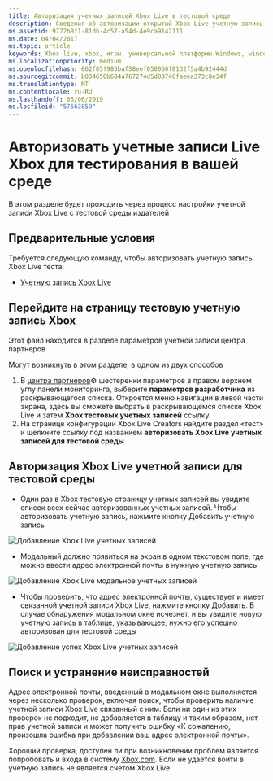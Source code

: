 ```yaml
---
title: Авторизация учетных записей Xbox Live в тестовой среде
description: Сведения об авторизации открытый Xbox Live учетную запись для использования в тестировании в среде разработки.
ms.assetid: 9772b8f1-81db-4c57-a54d-4e9ca9142111
ms.date: 04/04/2017
ms.topic: article
keywords: Xbox live, xbox, игры, универсальной платформы Windows, windows 10, xbox, один, учетные записи тестовых учетных записей
ms.localizationpriority: medium
ms.openlocfilehash: 662f85f985baf58eef050060f8132f5a4b92444d
ms.sourcegitcommit: b034650b684a767274d5d88746faeea373c8e34f
ms.translationtype: MT
ms.contentlocale: ru-RU
ms.lasthandoff: 03/06/2019
ms.locfileid: "57663859"
---
```

# <a name="authorize-xbox-live-accounts-for-testing-in-your-environment"></a>Авторизовать учетные записи Live Xbox для тестирования в вашей среде

В этом разделе будет проходить через процесс настройки учетной записи Xbox Live с тестовой среды издателей

## <a name="prerequisites"></a>Предварительные условия

Требуется следующую команду, чтобы авторизовать учетную запись Xbox Live теста:

* [Учетную запись Xbox Live](https://support.xbox.com/browse/my-account/manage-account/Create%20account)

## <a name="navigate-to-the-xbox-test-account-page"></a>Перейдите на страницу тестовую учетную запись Xbox

Этот файл находится в разделе параметров учетной записи центра партнеров

Могут возникнуть в этом разделе, в одном из двух способов

1. В [центра партнеров](https://partner.microsoft.com/dashboard/windows/overview)⚙️ шестеренки параметров в правом верхнем углу панели мониторинга, выберите **параметров разработчика** из раскрывающегося списка. Откроется меню навигации в левой части экрана, здесь вы сможете выбрать в раскрывающемся списке Xbox Live и затем **Xbox тестовых учетных записей** ссылку.
2. На странице конфигурации Xbox Live Creators найдите раздел «тест» и щелкните ссылку под названием **авторизовать Xbox Live учетных записей для тестовой среды**

## <a name="authorize-an-xbox-live-account-for-your-test-environment"></a>Авторизация Xbox Live учетной записи для тестовой среды

* Один раз в Xbox тестовую страницу учетных записей вы увидите список всех сейчас авторизованных учетных записей. Чтобы авторизовать учетную запись, нажмите кнопку Добавить учетную запись

![Добавление Xbox Live учетных записей](../images/creators_udc/add_test_account.png)

* Модальный должно появиться на экран в одном текстовом поле, где можно ввести адрес электронной почты в нужную учетную запись

![Добавление Xbox Live модальное учетных записей](../images/creators_udc/add_test_account_modal.png)

* Чтобы проверить, что адрес электронной почты, существует и имеет связанной учетной записи Xbox Live, нажмите кнопку Добавить. В случае обнаружения модальном окне исчезнет, и вы увидите новую учетную запись в таблице, указывающее, нужно его успешно авторизован для тестовой среды

![Добавление успех Xbox Live учетных записей](../images/creators_udc/add_test_account_success.png)

## <a name="troubleshooting"></a>Поиск и устранение неисправностей

Адрес электронной почты, введенный в модальном окне выполняется через несколько проверок, включая поиск, чтобы проверить наличие учетной записи Xbox Live связанный с ним. Если ни один из этих проверок не подходит, не добавляется в таблицу и таким образом, нет прав учетной записи и может получить ошибку «К сожалению, произошла ошибка при добавлении ваш адрес электронной почты».

Хороший проверка, доступен ли при возникновении проблем является попробовать и входа в систему [Xbox.com](https://www.xbox.com/live/). Если не удается войти в учетную запись не является счетом Xbox Live.
